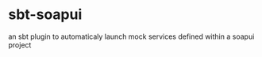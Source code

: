 sbt-soapui
==========

an sbt plugin to automaticaly launch mock services defined within a soapui project
